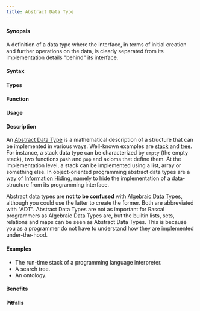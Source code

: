 ```yaml
---
title: Abstract Data Type
---
```


#### Synopsis

A definition of a data type where the interface, in terms of initial creation and further operations on the data, is clearly separated from its implementation details "behind" its interface.

#### Syntax

#### Types

#### Function
       
#### Usage

#### Description

An [Abstract Data Type](http://en.wikipedia.org/wiki/Abstract_data_type) is a mathematical description of a structure that can be implemented in various ways.  Well-known examples are [stack](http://en.wikipedia.org/wiki/Stack_(data_structure)) and [tree](http://en.wikipedia.org/wiki/Tree_(data_structure)). For instance, a stack data type can be characterized by `empty` (the empty stack), two functions `push` and `pop` and axioms that define them. At the implementation level, a stack can be implemented using a list, array or something else. In object-oriented programming abstract data types are a way of [Information Hiding](https://en.wikipedia.org/wiki/Information_hiding), namely to hide the implementation of a data-structure from its programming interface.

Abstract data types are **not to be confused** with [Algebraic Data Types](https://en.wikipedia.org/wiki/Algebraic_data_type), although you could use the latter to create the former. Both are abbreviated with "ADT". 
Abstract Data Types are not as important for Rascal programmers as Algebraic Data Types are,
but the builtin lists, sets, relations and maps can be seen as Abstract Data Types. This is because
you as a programmer do not have to understand how they are implemented under-the-hood.

#### Examples


*  The run-time stack of a programming language interpreter.
*  A search tree.
*  An ontology.

#### Benefits

#### Pitfalls

